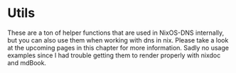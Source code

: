 # Utils

These are a ton of helper functions that are used in NixOS-DNS internally, but you can also use them when working with dns in nix.
Please take a look at the upcoming pages in this chapter for more information.
Sadly no usage examples since I had trouble getting them to render properly with nixdoc and mdBook.
